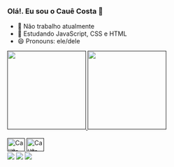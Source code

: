 ### Olá!. Eu sou o Cauê Costa 👋

- 🔭 Não trabalho atualmente
- 🌱 Estudando JavaScript, CSS e HTML
- 😄 Pronouns: ele/dele

<div>
  <a href= "">
  <img height= 180em src="https://github-readme-stats.vercel.app/api?username=Bluecaue&show_icons=true&theme=midnight-purple&include_all_commits=true&count_private=true">
  <img height= 180em src="https://github-readme-stats.vercel.app/api/top-langs/?username=Bluecaue&layout=compact&langs_count=16&theme=midnight-purple">
  
</div>
<div style='display': inline_block><br>
  <img align='cemter' alt='Caue-css' height='30' width='40' src="https://cdn.jsdelivr.net/gh/devicons/devicon/icons/css3/css3-original.svg"/>
  <img align='cemter' alt='Caue-html' height='30' width='40' src="https://cdn.jsdelivr.net/gh/devicons/devicon/icons/html5/html5-original.svg"/>
<!--<img src="https://cdn.jsdelivr.net/gh/devicons/devicon/icons/javascript/javascript-original.svg" /> !-->
          
</div>
  
<div>
  <a href="" target="_blank"><img src="https://img.shields.io/badge/Gmail-D14836?style=for-the-badge&logo=gmail&logoColor=white" target="_blank"></a>
  <a href="" target="_blank"><img src="https://img.shields.io/badge/LinkedIn-0077B5?style=for-the-badge&logo=linkedin&logoColor=white" target="_blank"></a>
  <a href="" target="_blank"><img src="https://img.shields.io/badge/Discord-7289DA?style=for-the-badge&logo=discord&logoColor=white" target="_blank"></a>
</div>
